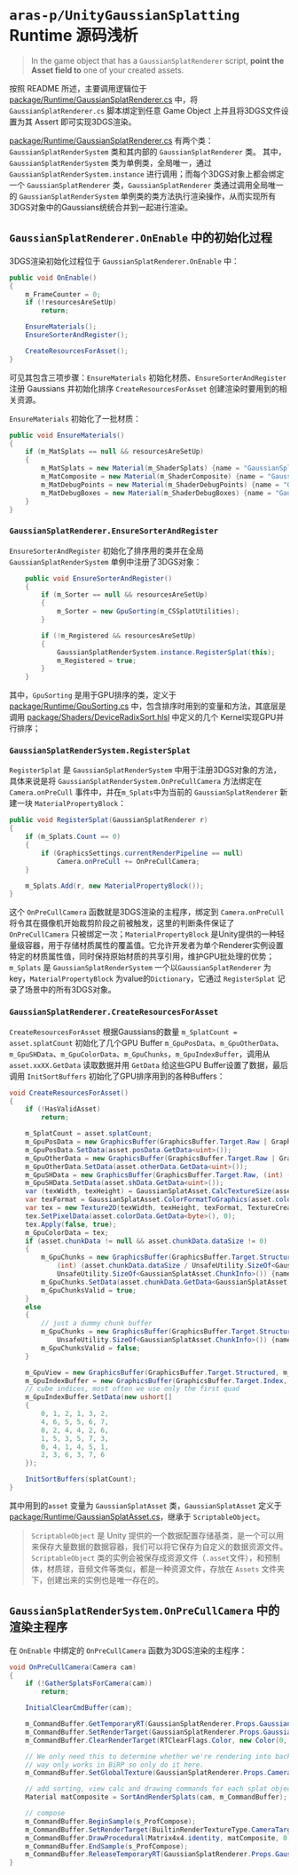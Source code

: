 # `aras-p/UnityGaussianSplatting` Runtime 源码浅析

>In the game object that has a `GaussianSplatRenderer` script, **point the Asset field to** one of your created assets.

按照 README 所述，主要调用逻辑位于 [package/Runtime/GaussianSplatRenderer.cs](https://github.com/aras-p/UnityGaussianSplatting/blob/2f371e121db7c56159be634545d5bf9c5b2ce55b/package/Runtime/GaussianSplatRenderer.cs) 中，将 `GaussianSplatRenderer.cs` 脚本绑定到任意 Game Object 上并且将3DGS文件设置为其 Assert 即可实现3DGS渲染。

[package/Runtime/GaussianSplatRenderer.cs](https://github.com/aras-p/UnityGaussianSplatting/blob/2f371e121db7c56159be634545d5bf9c5b2ce55b/package/Runtime/GaussianSplatRenderer.cs) 有两个类：`GaussianSplatRenderSystem` 类和其内部的 `GaussianSplatRenderer` 类。
其中，`GaussianSplatRenderSystem` 类为单例类，全局唯一，通过 `GaussianSplatRenderSystem.instance` 进行调用；而每个3DGS对象上都会绑定一个 `GaussianSplatRenderer` 类，`GaussianSplatRenderer` 类通过调用全局唯一的 `GaussianSplatRenderSystem` 单例类的类方法执行渲染操作，从而实现所有3DGS对象中的Gaussians统统合并到一起进行渲染。

## `GaussianSplatRenderer.OnEnable` 中的初始化过程

3DGS渲染初始化过程位于 `GaussianSplatRenderer.OnEnable` 中：

```c#
public void OnEnable()
{
    m_FrameCounter = 0;
    if (!resourcesAreSetUp)
        return;

    EnsureMaterials();
    EnsureSorterAndRegister();

    CreateResourcesForAsset();
}
```

可见其包含三项步骤：`EnsureMaterials` 初始化材质、`EnsureSorterAndRegister` 注册 Gaussians 并初始化排序 `CreateResourcesForAsset` 创建渲染时要用到的相关资源。

`EnsureMaterials` 初始化了一批材质：
```c#
public void EnsureMaterials()
{
    if (m_MatSplats == null && resourcesAreSetUp)
    {
        m_MatSplats = new Material(m_ShaderSplats) {name = "GaussianSplats"};
        m_MatComposite = new Material(m_ShaderComposite) {name = "GaussianClearDstAlpha"};
        m_MatDebugPoints = new Material(m_ShaderDebugPoints) {name = "GaussianDebugPoints"};
        m_MatDebugBoxes = new Material(m_ShaderDebugBoxes) {name = "GaussianDebugBoxes"};
    }
}
```
### `GaussianSplatRenderer.EnsureSorterAndRegister`

`EnsureSorterAndRegister` 初始化了排序用的类并在全局 `GaussianSplatRenderSystem` 单例中注册了3DGS对象：
```c#
    public void EnsureSorterAndRegister()
    {
        if (m_Sorter == null && resourcesAreSetUp)
        {
            m_Sorter = new GpuSorting(m_CSSplatUtilities);
        }

        if (!m_Registered && resourcesAreSetUp)
        {
            GaussianSplatRenderSystem.instance.RegisterSplat(this);
            m_Registered = true;
        }
    }
```

其中，`GpuSorting` 是用于GPU排序的类，定义于 [package/Runtime/GpuSorting.cs](https://github.com/aras-p/UnityGaussianSplatting/blob/2f371e121db7c56159be634545d5bf9c5b2ce55b/package/Runtime/GpuSorting.cs) 中，包含排序时用到的变量和方法，其底层是调用 [package/Shaders/DeviceRadixSort.hlsl](https://github.com/aras-p/UnityGaussianSplatting/blob/2f371e121db7c56159be634545d5bf9c5b2ce55b/package/Shaders/DeviceRadixSort.hlsl) 中定义的几个 Kernel实现GPU并行排序；

### `GaussianSplatRenderSystem.RegisterSplat`

`RegisterSplat` 是 `GaussianSplatRenderSystem` 中用于注册3DGS对象的方法，具体来说是将 `GaussianSplatRenderSystem.OnPreCullCamera` 方法绑定在 `Camera.onPreCull` 事件中，并在`m_Splats`中为当前的 `GaussianSplatRenderer` 新建一块 `MaterialPropertyBlock`：

```c#
public void RegisterSplat(GaussianSplatRenderer r)
{
    if (m_Splats.Count == 0)
    {
        if (GraphicsSettings.currentRenderPipeline == null)
            Camera.onPreCull += OnPreCullCamera;
    }

    m_Splats.Add(r, new MaterialPropertyBlock());
}
```

这个 `OnPreCullCamera` 函数就是3DGS渲染的主程序，绑定到 `Camera.onPreCull` 将令其在摄像机开始裁剪阶段之前被触发，这里的判断条件保证了 `OnPreCullCamera` 只被绑定一次；`MaterialPropertyBlock` 是Unity提供的一种轻量级容器，用于存储材质属性的覆盖值。它允许开发者为单个Renderer实例设置特定的材质属性值，同时保持原始材质的共享引用，维护GPU批处理的优势；`m_Splats` 是 `GaussianSplatRenderSystem` 一个以`GaussianSplatRenderer` 为key，`MaterialPropertyBlock` 为value的`Dictionary`，它通过 `RegisterSplat` 记录了场景中的所有3DGS对象。

### `GaussianSplatRenderer.CreateResourcesForAsset`

`CreateResourcesForAsset` 根据Gaussians的数量 `m_SplatCount = asset.splatCount` 初始化了几个GPU Buffer `m_GpuPosData`、`m_GpuOtherData`、`m_GpuSHData`、`m_GpuColorData`、`m_GpuChunks`，`m_GpuIndexBuffer`，调用从`asset.xxXX.GetData` 读取数据并用 `GetData` 给这些GPU Buffer设置了数据，最后调用 `InitSortBuffers` 初始化了GPU排序用到的各种Buffers：

```c#
void CreateResourcesForAsset()
{
    if (!HasValidAsset)
        return;

    m_SplatCount = asset.splatCount;
    m_GpuPosData = new GraphicsBuffer(GraphicsBuffer.Target.Raw | GraphicsBuffer.Target.CopySource, (int) (asset.posData.dataSize / 4), 4) { name = "GaussianPosData" };
    m_GpuPosData.SetData(asset.posData.GetData<uint>());
    m_GpuOtherData = new GraphicsBuffer(GraphicsBuffer.Target.Raw | GraphicsBuffer.Target.CopySource, (int) (asset.otherData.dataSize / 4), 4) { name = "GaussianOtherData" };
    m_GpuOtherData.SetData(asset.otherData.GetData<uint>());
    m_GpuSHData = new GraphicsBuffer(GraphicsBuffer.Target.Raw, (int) (asset.shData.dataSize / 4), 4) { name = "GaussianSHData" };
    m_GpuSHData.SetData(asset.shData.GetData<uint>());
    var (texWidth, texHeight) = GaussianSplatAsset.CalcTextureSize(asset.splatCount);
    var texFormat = GaussianSplatAsset.ColorFormatToGraphics(asset.colorFormat);
    var tex = new Texture2D(texWidth, texHeight, texFormat, TextureCreationFlags.DontInitializePixels | TextureCreationFlags.IgnoreMipmapLimit | TextureCreationFlags.DontUploadUponCreate) { name = "GaussianColorData" };
    tex.SetPixelData(asset.colorData.GetData<byte>(), 0);
    tex.Apply(false, true);
    m_GpuColorData = tex;
    if (asset.chunkData != null && asset.chunkData.dataSize != 0)
    {
        m_GpuChunks = new GraphicsBuffer(GraphicsBuffer.Target.Structured,
            (int) (asset.chunkData.dataSize / UnsafeUtility.SizeOf<GaussianSplatAsset.ChunkInfo>()),
            UnsafeUtility.SizeOf<GaussianSplatAsset.ChunkInfo>()) {name = "GaussianChunkData"};
        m_GpuChunks.SetData(asset.chunkData.GetData<GaussianSplatAsset.ChunkInfo>());
        m_GpuChunksValid = true;
    }
    else
    {
        // just a dummy chunk buffer
        m_GpuChunks = new GraphicsBuffer(GraphicsBuffer.Target.Structured, 1,
            UnsafeUtility.SizeOf<GaussianSplatAsset.ChunkInfo>()) {name = "GaussianChunkData"};
        m_GpuChunksValid = false;
    }

    m_GpuView = new GraphicsBuffer(GraphicsBuffer.Target.Structured, m_Asset.splatCount, kGpuViewDataSize);
    m_GpuIndexBuffer = new GraphicsBuffer(GraphicsBuffer.Target.Index, 36, 2);
    // cube indices, most often we use only the first quad
    m_GpuIndexBuffer.SetData(new ushort[]
    {
        0, 1, 2, 1, 3, 2,
        4, 6, 5, 5, 6, 7,
        0, 2, 4, 4, 2, 6,
        1, 5, 3, 5, 7, 3,
        0, 4, 1, 4, 5, 1,
        2, 3, 6, 3, 7, 6
    });

    InitSortBuffers(splatCount);
}
```

其中用到的`asset` 变量为 `GaussianSplatAsset` 类，`GaussianSplatAsset` 定义于[package/Runtime/GaussianSplatAsset.cs](https://github.com/aras-p/UnityGaussianSplatting/blob/2f371e121db7c56159be634545d5bf9c5b2ce55b/package/Runtime/GaussianSplatAsset.cs)，继承于 `ScriptableObject`。

>`ScriptableObject` 是 Unity 提供的一个数据配置存储基类，是一个可以用来保存大量数据的数据容器，我们可以将它保存为自定义的数据资源文件。
`ScriptableObject` 类的实例会被保存成资源文件（`.asset`文件），和预制体，材质球，音频文件等类似，都是一种资源文件，存放在 `Assets` 文件夹下，创建出来的实例也是唯一存在的。

## `GaussianSplatRenderSystem.OnPreCullCamera` 中的渲染主程序

在 `OnEnable` 中绑定的 `OnPreCullCamera` 函数为3DGS渲染的主程序：

```c#
void OnPreCullCamera(Camera cam)
{
    if (!GatherSplatsForCamera(cam))
        return;

    InitialClearCmdBuffer(cam);

    m_CommandBuffer.GetTemporaryRT(GaussianSplatRenderer.Props.GaussianSplatRT, -1, -1, 0, FilterMode.Point, GraphicsFormat.R16G16B16A16_SFloat);
    m_CommandBuffer.SetRenderTarget(GaussianSplatRenderer.Props.GaussianSplatRT, BuiltinRenderTextureType.CurrentActive);
    m_CommandBuffer.ClearRenderTarget(RTClearFlags.Color, new Color(0, 0, 0, 0), 0, 0);

    // We only need this to determine whether we're rendering into backbuffer or not. However, detection this
    // way only works in BiRP so only do it here.
    m_CommandBuffer.SetGlobalTexture(GaussianSplatRenderer.Props.CameraTargetTexture, BuiltinRenderTextureType.CameraTarget);

    // add sorting, view calc and drawing commands for each splat object
    Material matComposite = SortAndRenderSplats(cam, m_CommandBuffer);

    // compose
    m_CommandBuffer.BeginSample(s_ProfCompose);
    m_CommandBuffer.SetRenderTarget(BuiltinRenderTextureType.CameraTarget);
    m_CommandBuffer.DrawProcedural(Matrix4x4.identity, matComposite, 0, MeshTopology.Triangles, 3, 1);
    m_CommandBuffer.EndSample(s_ProfCompose);
    m_CommandBuffer.ReleaseTemporaryRT(GaussianSplatRenderer.Props.GaussianSplatRT);
}
```